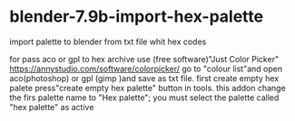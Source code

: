 # blender-7.9b-import-hex-palette
import palette to blender from txt file whit hex codes

for pass aco or gpl to hex archive use (free software)"Just Color Picker" https://annystudio.com/software/colorpicker/
go to  "colour list"and open aco(photoshop) or gpl (gimp )and save as txt file.
first create empty hex palete press"create empty hex palette" button in tools.
this addon change the firs palette name to "Hex palette"; you must select the palette called "hex palette" as active
